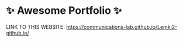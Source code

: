 # ✨ Awesome Portfolio ✨

LINK TO THIS WEBSITE: https://communications-lab.github.io/Lemki2-github.io/

